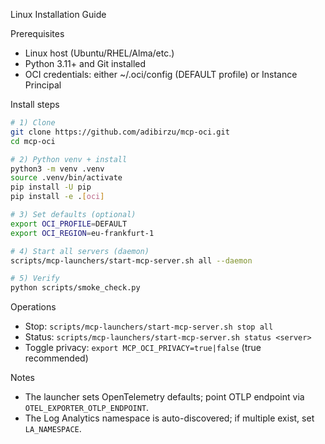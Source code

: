 Linux Installation Guide

Prerequisites
- Linux host (Ubuntu/RHEL/Alma/etc.)
- Python 3.11+ and Git installed
- OCI credentials: either ~/.oci/config (DEFAULT profile) or Instance Principal

Install steps
```bash
# 1) Clone
git clone https://github.com/adibirzu/mcp-oci.git
cd mcp-oci

# 2) Python venv + install
python3 -m venv .venv
source .venv/bin/activate
pip install -U pip
pip install -e .[oci]

# 3) Set defaults (optional)
export OCI_PROFILE=DEFAULT
export OCI_REGION=eu-frankfurt-1

# 4) Start all servers (daemon)
scripts/mcp-launchers/start-mcp-server.sh all --daemon

# 5) Verify
python scripts/smoke_check.py
```

Operations
- Stop: `scripts/mcp-launchers/start-mcp-server.sh stop all`
- Status: `scripts/mcp-launchers/start-mcp-server.sh status <server>`
- Toggle privacy: `export MCP_OCI_PRIVACY=true|false` (true recommended)

Notes
- The launcher sets OpenTelemetry defaults; point OTLP endpoint via `OTEL_EXPORTER_OTLP_ENDPOINT`.
- The Log Analytics namespace is auto-discovered; if multiple exist, set `LA_NAMESPACE`.
